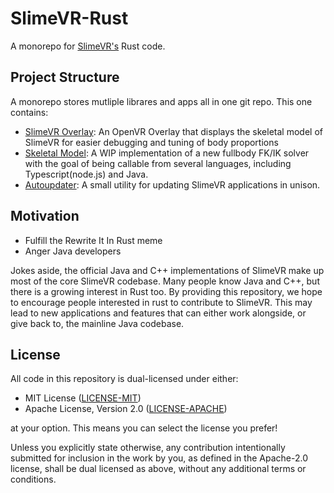 # SlimeVR-Rust
A monorepo for [SlimeVR's](https://github.com/SlimeVR) Rust code.


## Project Structure
A monorepo stores mutliple librares and apps all in one git repo. This one contains:


* [SlimeVR Overlay](overlay/): An OpenVR Overlay that displays the skeletal model of
  SlimeVR for easier debugging and tuning of body proportions
* [Skeletal Model](skeletal_model/): A WIP implementation of a new fullbody FK/IK solver
  with the goal of being callable from several languages, including Typescript(node.js)
  and Java.
* [Autoupdater](autoupdater/): A small utility for updating SlimeVR applications in unison.

## Motivation
* Fulfill the Rewrite It In Rust meme
* Anger Java developers

Jokes aside, the official Java and C++ implementations of SlimeVR make up most of the
core SlimeVR codebase. Many people know Java and C++, but there is a growing interest
in Rust too. By providing this repository, we hope to encourage people interested in
rust to contribute to SlimeVR. This may lead to new applications and features that can
either work alongside, or give back to, the mainline Java codebase.


## License
All code in this repository is dual-licensed under either:

- MIT License ([LICENSE-MIT](LICENSE-MIT))
- Apache License, Version 2.0 ([LICENSE-APACHE](LICENSE-APACHE))

at your option. This means you can select the license you prefer!

Unless you explicitly state otherwise, any contribution intentionally submitted for
inclusion in the work by you, as defined in the Apache-2.0 license, shall be dual
licensed as above, without any additional terms or conditions.
